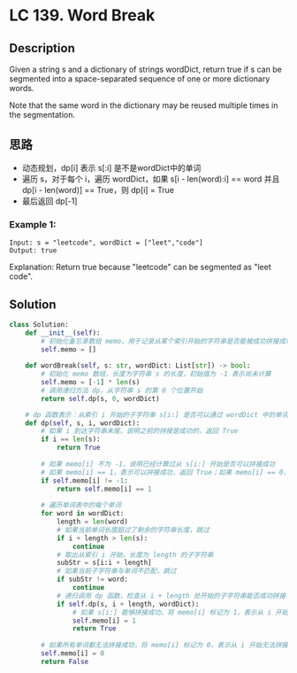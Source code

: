# LC 139. Word Break
## Description
Given a string s and a dictionary of strings wordDict, return true if s can be segmented into a space-separated sequence of one or more dictionary words.

Note that the same word in the dictionary may be reused multiple times in the segmentation.

## 思路
* 动态规划，dp[i] 表示 s[:i] 是不是wordDict中的单词
* 遍历 s，对于每个 i，遍历 wordDict，如果 s[i - len(word):i] == word 并且 dp[i - len(word)] == True，则 dp[i] = True
* 最后返回 dp[-1]

### Example 1:
```
Input: s = "leetcode", wordDict = ["leet","code"]
Output: true
```
Explanation: Return true because "leetcode" can be segmented as "leet code".

## Solution
```python
class Solution:
    def __init__(self):
        # 初始化备忘录数组 memo，用于记录从某个索引开始的字符串是否能被成功拼接成单词
        self.memo = []
    
    def wordBreak(self, s: str, wordDict: List[str]) -> bool:
        # 初始化 memo 数组，长度为字符串 s 的长度，初始值为 -1 表示尚未计算
        self.memo = [-1] * len(s)
        # 调用递归方法 dp，从字符串 s 的第 0 个位置开始
        return self.dp(s, 0, wordDict)

    # dp 函数表示：从索引 i 开始的子字符串 s[i:] 是否可以通过 wordDict 中的单词拼接成功
    def dp(self, s, i, wordDict):
        # 如果 i 到达字符串末尾，说明之前的拼接是成功的，返回 True
        if i == len(s):
            return True
        
        # 如果 memo[i] 不为 -1，说明已经计算过从 s[i:] 开始是否可以拼接成功
        # 如果 memo[i] == 1，表示可以拼接成功，返回 True；如果 memo[i] == 0，表示无法拼接成功，返回 False
        if self.memo[i] != -1:
            return self.memo[i] == 1
        
        # 遍历单词表中的每个单词
        for word in wordDict:
            length = len(word)
            # 如果当前单词长度超过了剩余的字符串长度，跳过
            if i + length > len(s):
                continue
            # 取出从索引 i 开始，长度为 length 的子字符串
            subStr = s[i:i + length]
            # 如果当前子字符串与单词不匹配，跳过
            if subStr != word:
                continue
            # 递归调用 dp 函数，检查从 i + length 处开始的子字符串能否成功拼接
            if self.dp(s, i + length, wordDict):
                # 如果 s[i:] 能够拼接成功，将 memo[i] 标记为 1，表示从 i 开始可以成功拼接
                self.memo[i] = 1
                return True
        
        # 如果所有单词都无法拼接成功，将 memo[i] 标记为 0，表示从 i 开始无法拼接
        self.memo[i] = 0
        return False

```